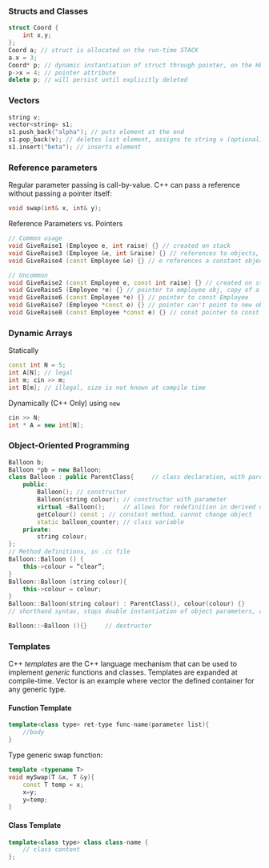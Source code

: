 ### Structs and Classes
```C++
struct Coord {
    int x,y;
};
Coord a; // struct is allocated on the run-time STACK
a.x = 3; 
Coord* p; // dynamic instantiation of struct through pointer, on the HEAP.
p->x = 4; // pointer attribute
delete p; // will persist until explicitly deleted
```
### Vectors
```C++
string v;
vector<string> s1;
s1.push_back("alpha"); // puts element at the end
s1.pop_back(v); // deletes last element, assigns to string v (optional)
s1.insert("beta"); // inserts element
```

### Reference parameters
Regular parameter passing is call-by-value. C++ can pass a reference without passing a pointer itself:
```C++
void swap(int& x, int& y);
```
Reference Parameters vs. Pointers
```C++
// Common usage
void GiveRaise1 (Employee e, int raise) {} // created on stack
void GiveRaise3 (Employee &e, int &raise) {} // references to objects, changes propagate back
void GiveRaise4 (const Employee &e) {} // e references a constant object

// Uncommon
void GiveRaise2 (const Employee e, const int raise) {} // created on stack, may not be changed
void GiveRaise5 (Employee *e) {} // pointer to employee obj, copy of a pointer on the stack
void GiveRaise6 (const Employee *e) {} // pointer to const Employee
void GiveRaise7 (Employee *const e) {} // pointer can't point to new obj, Employee can be changed
void GiveRaise8 (const Employee *const e) {} // const pointer to const obj
```

### Dynamic Arrays
Statically

```C++
const int N = 5;
int A[N]; // legal
int m; cin >> m;
int B[m]; // illegal, size is not known at compile time
```
    
Dynamically (C++ Only) using `new`

```C++
cin >> N;
int * A = new int[N];
```

### Object-Oriented Programming
```C++
Balloon b;
Balloon *pb = new Balloon;
class Balloon : public ParentClass{     // class declaration, with parent, in .h file
    public:
        Balloon(); // constructor
        Balloon(string colour); // constructor with parameter
        virtual ~Balloon();     // allows for redefinition in derived classes
        getColour() const ; // constant method, cannot change object
        static balloon_counter; // class variable
    private:
        string colour;
};
// Method definitions, in .cc file
Balloon::Balloon () {
    this->colour = “clear”;
}
Balloon::Balloon (string colour){
    this->colour = colour;
}
Balloon::Balloon(string colour) : ParentClass(), colour(colour) {}     
// shorthand syntax, stops double instantiation of object parameters, calls parent constructor

Balloon::~Balloon (){}     // destructor
```

### Templates
C++ *templates* are the C++ language mechanism that can be used to implement *generic* functions and classes. Templates are expanded at compile-time. Vector<int> is an example where vector the defined container for any generic type. 

#### Function Template
```C++
template<class type> ret-type func-name(parameter list){
    //body
}
```

Type generic swap function:

```C++
template <typename T>
void mySwap(T &x, T &y){
    const T temp = x;
    x=y;
    y=temp;
}
```

#### Class Template
```C++
template<class type> class class-name {
    // class content
};
